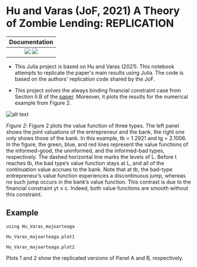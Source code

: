 # Hu and Varas (JoF, 2021) A Theory of Zombie Lending: REPLICATION

| **Documentation** |                                                                         
|:---------------------:|
| [![][docs-stable-img]][docs-stable-url] [![][docs-dev-img]][docs-dev-url] 


* This Julia project is based on Hu and Varas (2021). This notebook attempts to replicate the paper's main results using Julia. The code is based on the authors' replication code shared by the JoF.

* This project solves the always binding financial constraint case from Section II.B of the [paper](https://onlinelibrary.wiley.com/doi/abs/10.1111/jofi.13022). Moreover, it plots the results for the numerical example from Figure 2.


![alt text](https://i.ibb.co/6nDw6yx/Screenshot-2022-01-23-at-23-59-40.png)

*Figure 2*: Figure 2 plots the value function of three types. The left panel shows the joint valuations of the entrepreneur and the bank, the right one only shows those of the bank. In this example, tb = 1.2921 and tg = 2.1006. In the figure, the green, blue, and red lines represent the value functions of the informed-good, the uninformed, and the informed-bad types, respectively. The dashed horizontal line marks the levels of L. Before t reaches tb, the bad type’s value function stays at L, and all of the continuation value accrues to the bank. Note that at tb, the bad-type entrepreneur’s value function experiences a discontinuous jump, whereas no such jump occurs in the bank’s value function. This contrast is due to the financial constraint yt ≤ c. Indeed, both value functions are smooth without this constraint.

## Example

```
using Hu_Varas_majoarteaga

Hu_Varas_majoarteaga.plot1

Hu_Varas_majoarteaga.plot2

```

Plots 1 and 2 show the replicated versions of Panel A and B, respectively.



[docs-dev-img]: https://img.shields.io/badge/docs-dev-blue.svg
[docs-dev-url]: https://majoarteaga.github.io/Hu_Varas_majoarteaga.jl/latest

[docs-stable-img]: https://img.shields.io/badge/docs-stable-blue.svg
[docs-stable-url]: https://majoarteaga.github.io/Hu_Varas_majoarteaga.jl/latest




